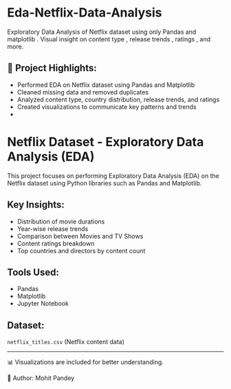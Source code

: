 # Eda-Netflix-Data-Analysis
Exploratory Data Analysis of Netflix dataset using only Pandas and matplotlib . Visual insight on content type , release trends , ratings , and more. 
<br>

## 📌 Project Highlights:
- Performed EDA on Netflix dataset using Pandas and Matplotlib
- Cleaned missing data and removed duplicates
- Analyzed content type, country distribution, release trends, and ratings
- Created visualizations to communicate key patterns and trends
- 
# Netflix Dataset - Exploratory Data Analysis (EDA)
This project focuses on performing Exploratory Data Analysis (EDA) on the Netflix dataset using Python libraries such as Pandas and Matplotlib.

## Key Insights:
- Distribution of movie durations
- Year-wise release trends
- Comparison between Movies and TV Shows
- Content ratings breakdown
- Top countries and directors by content count

## Tools Used:
- Pandas
- Matplotlib
- Jupyter Notebook

## Dataset:
`netflix_titles.csv` (Netflix content data)

---

📊 Visualizations are included for better understanding.

🔗 Author: Mohit Pandey

